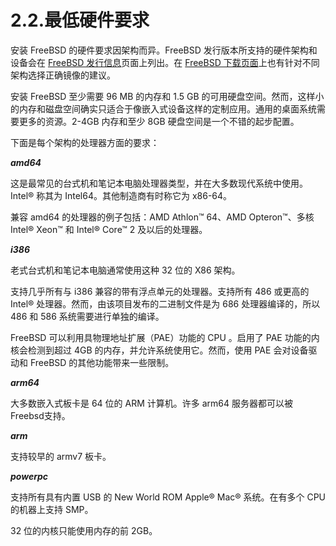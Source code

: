 # 2.2.最低硬件要求

安装 FreeBSD 的硬件要求因架构而异。FreeBSD 发行版本所支持的硬件架构和设备会在 [FreeBSD 发行信息](https://www.freebsd.org/releases/)页面上列出。在 [FreeBSD 下载页面](https://www.freebsd.org/where/)上也有针对不同架构选择正确镜像的建议。

安装 FreeBSD 至少需要 96 MB 的内存和 1.5 GB 的可用硬盘空间。然而，这样小的内存和磁盘空间确实只适合于像嵌入式设备这样的定制应用。通用的桌面系统需要更多的资源。2-4GB 内存和至少 8GB 硬盘空间是一个不错的起步配置。

下面是每个架构的处理器方面的要求：

***amd64***

这是最常见的台式机和笔记本电脑处理器类型，并在大多数现代系统中使用。Intel® 称其为 Intel64。其他制造商有时称它为 x86-64。

兼容 amd64 的处理器的例子包括：AMD Athlon™ 64、AMD Opteron™、多核 Intel® Xeon™ 和 Intel® Core™ 2 及以后的处理器。

***i386***

老式台式机和笔记本电脑通常使用这种 32 位的 X86 架构。

支持几乎所有与 i386 兼容的带有浮点单元的处理器。支持所有 486 或更高的 Intel® 处理器。然而，由该项目发布的二进制文件是为 686 处理器编译的，所以 486 和 586 系统需要进行单独的编译。

FreeBSD 可以利用具物理地址扩展（PAE）功能的 CPU 。启用了 PAE 功能的内核会检测到超过 4GB 的内存，并允许系统使用它。然而，使用 PAE 会对设备驱动和 FreeBSD 的其他功能带来一些限制。

***arm64***

大多数嵌入式板卡是 64 位的 ARM 计算机。许多 arm64 服务器都可以被Freebsd支持。

***arm***

支持较早的 armv7 板卡。

***powerpc***

支持所有具有内置 USB 的 New World ROM Apple® Mac® 系统。在有多个 CPU 的机器上支持 SMP。

32 位的内核只能使用内存的前 2GB。
